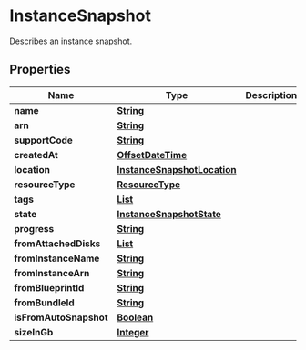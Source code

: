 

# InstanceSnapshot

Describes an instance snapshot.

## Properties

| Name | Type | Description | Notes |
|------------ | ------------- | ------------- | -------------|
|**name** | [**String**](String.md) |  |  [optional] |
|**arn** | [**String**](String.md) |  |  [optional] |
|**supportCode** | [**String**](String.md) |  |  [optional] |
|**createdAt** | [**OffsetDateTime**](OffsetDateTime.md) |  |  [optional] |
|**location** | [**InstanceSnapshotLocation**](InstanceSnapshotLocation.md) |  |  [optional] |
|**resourceType** | [**ResourceType**](ResourceType.md) |  |  [optional] |
|**tags** | [**List**](List.md) |  |  [optional] |
|**state** | [**InstanceSnapshotState**](InstanceSnapshotState.md) |  |  [optional] |
|**progress** | [**String**](String.md) |  |  [optional] |
|**fromAttachedDisks** | [**List**](List.md) |  |  [optional] |
|**fromInstanceName** | [**String**](String.md) |  |  [optional] |
|**fromInstanceArn** | [**String**](String.md) |  |  [optional] |
|**fromBlueprintId** | [**String**](String.md) |  |  [optional] |
|**fromBundleId** | [**String**](String.md) |  |  [optional] |
|**isFromAutoSnapshot** | [**Boolean**](Boolean.md) |  |  [optional] |
|**sizeInGb** | [**Integer**](Integer.md) |  |  [optional] |



